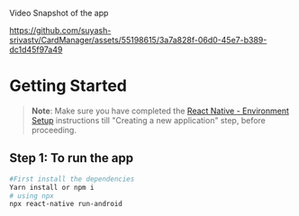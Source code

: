 Video Snapshot of the app


https://github.com/suyash-srivastv/CardManager/assets/55198615/3a7a828f-06d0-45e7-b389-dc1d45f97a49



# Getting Started

>**Note**: Make sure you have completed the [React Native - Environment Setup](https://reactnative.dev/docs/environment-setup) instructions till "Creating a new application" step, before proceeding.

## Step 1: To run the app


```bash
#First install the dependencies
Yarn install or npm i
# using npx
npx react-native run-android
```




